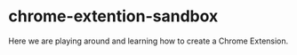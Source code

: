 # chrome-extention-sandbox
Here we are playing around and learning how to create a Chrome Extension.

